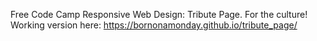 Free Code Camp Responsive Web Design: Tribute Page.
For the culture!
Working version here: https://bornonamonday.github.io/tribute_page/

